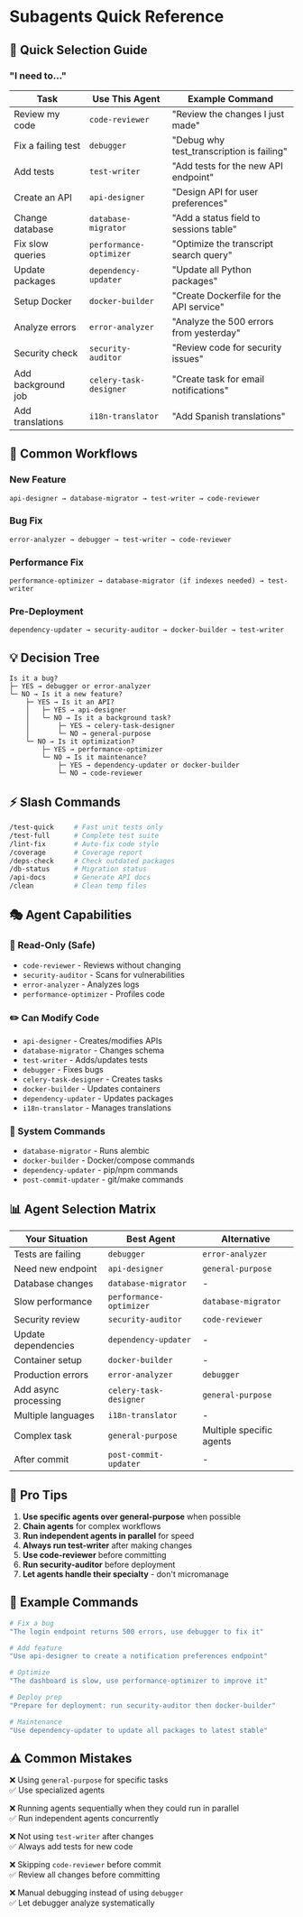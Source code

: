 # Subagents Quick Reference

## 🎯 Quick Selection Guide

### "I need to..."

| Task | Use This Agent | Example Command |
|------|---------------|-----------------|
| Review my code | `code-reviewer` | "Review the changes I just made" |
| Fix a failing test | `debugger` | "Debug why test_transcription is failing" |
| Add tests | `test-writer` | "Add tests for the new API endpoint" |
| Create an API | `api-designer` | "Design API for user preferences" |
| Change database | `database-migrator` | "Add a status field to sessions table" |
| Fix slow queries | `performance-optimizer` | "Optimize the transcript search query" |
| Update packages | `dependency-updater` | "Update all Python packages" |
| Setup Docker | `docker-builder` | "Create Dockerfile for the API service" |
| Analyze errors | `error-analyzer` | "Analyze the 500 errors from yesterday" |
| Security check | `security-auditor` | "Review code for security issues" |
| Add background job | `celery-task-designer` | "Create task for email notifications" |
| Add translations | `i18n-translator` | "Add Spanish translations" |

## 🔄 Common Workflows

### New Feature
```
api-designer → database-migrator → test-writer → code-reviewer
```

### Bug Fix
```
error-analyzer → debugger → test-writer → code-reviewer
```

### Performance Fix
```
performance-optimizer → database-migrator (if indexes needed) → test-writer
```

### Pre-Deployment
```
dependency-updater → security-auditor → docker-builder → test-writer
```

## 💡 Decision Tree

```
Is it a bug?
├─ YES → debugger or error-analyzer
└─ NO → Is it a new feature?
    ├─ YES → Is it an API?
    │   ├─ YES → api-designer
    │   └─ NO → Is it a background task?
    │       ├─ YES → celery-task-designer
    │       └─ NO → general-purpose
    └─ NO → Is it optimization?
        ├─ YES → performance-optimizer
        └─ NO → Is it maintenance?
            ├─ YES → dependency-updater or docker-builder
            └─ NO → code-reviewer
```

## ⚡ Slash Commands

```bash
/test-quick     # Fast unit tests only
/test-full      # Complete test suite
/lint-fix       # Auto-fix code style
/coverage       # Coverage report
/deps-check     # Check outdated packages
/db-status      # Migration status
/api-docs       # Generate API docs
/clean          # Clean temp files
```

## 🎭 Agent Capabilities

### 👀 Read-Only (Safe)
- `code-reviewer` - Reviews without changing
- `security-auditor` - Scans for vulnerabilities
- `error-analyzer` - Analyzes logs
- `performance-optimizer` - Profiles code

### ✏️ Can Modify Code
- `api-designer` - Creates/modifies APIs
- `database-migrator` - Changes schema
- `test-writer` - Adds/updates tests
- `debugger` - Fixes bugs
- `celery-task-designer` - Creates tasks
- `docker-builder` - Updates containers
- `dependency-updater` - Updates packages
- `i18n-translator` - Manages translations

### 🔧 System Commands
- `database-migrator` - Runs alembic
- `docker-builder` - Docker/compose commands
- `dependency-updater` - pip/npm commands
- `post-commit-updater` - git/make commands

## 📊 Agent Selection Matrix

| Your Situation | Best Agent | Alternative |
|---------------|------------|-------------|
| Tests are failing | `debugger` | `error-analyzer` |
| Need new endpoint | `api-designer` | `general-purpose` |
| Database changes | `database-migrator` | - |
| Slow performance | `performance-optimizer` | `database-migrator` |
| Security review | `security-auditor` | `code-reviewer` |
| Update dependencies | `dependency-updater` | - |
| Container setup | `docker-builder` | - |
| Production errors | `error-analyzer` | `debugger` |
| Add async processing | `celery-task-designer` | `general-purpose` |
| Multiple languages | `i18n-translator` | - |
| Complex task | `general-purpose` | Multiple specific agents |
| After commit | `post-commit-updater` | - |

## 🚀 Pro Tips

1. **Use specific agents over general-purpose** when possible
2. **Chain agents** for complex workflows
3. **Run independent agents in parallel** for speed
4. **Always run test-writer** after making changes
5. **Use code-reviewer** before committing
6. **Run security-auditor** before deployment
7. **Let agents handle their specialty** - don't micromanage

## 📝 Example Commands

```bash
# Fix a bug
"The login endpoint returns 500 errors, use debugger to fix it"

# Add feature
"Use api-designer to create a notification preferences endpoint"

# Optimize
"The dashboard is slow, use performance-optimizer to improve it"

# Deploy prep
"Prepare for deployment: run security-auditor then docker-builder"

# Maintenance
"Use dependency-updater to update all packages to latest stable"
```

## ⚠️ Common Mistakes

❌ Using `general-purpose` for specific tasks  
✅ Use specialized agents

❌ Running agents sequentially when they could run in parallel  
✅ Run independent agents concurrently

❌ Not using `test-writer` after changes  
✅ Always add tests for new code

❌ Skipping `code-reviewer` before commit  
✅ Review all changes before committing

❌ Manual debugging instead of using `debugger`  
✅ Let debugger analyze systematically